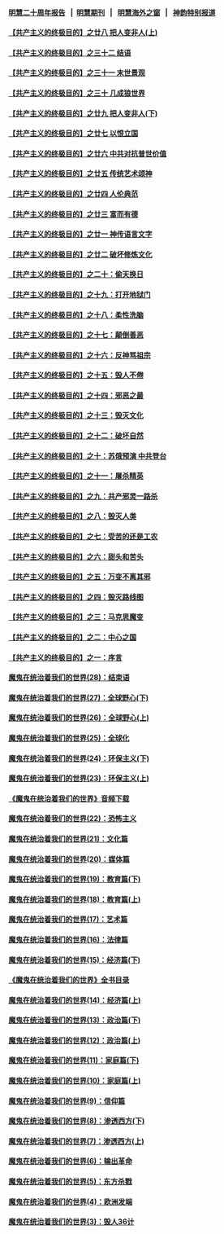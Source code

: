 #### [明慧二十周年报告](https://github.com/gfw-breaker/mh-reports/blob/master/README.md?t=07191941) &nbsp;&nbsp;|&nbsp;&nbsp;[明慧期刊](https://github.com/gfw-breaker/mh-qikan) &nbsp;&nbsp;|&nbsp;&nbsp; [明慧海外之窗](https://github.com/gfw-breaker/mh-news/blob/master/README.md?t=07191941) &nbsp;&nbsp;|&nbsp;&nbsp; [神韵特别报道](https://github.com/gfw-breaker/mh-news/blob/master/shenyun.md?t=07191941) 

#### [【共产主义的终极目的】之廿八 把人变非人(上)](../pages/nsc422/n11340492.md?t=07191941) 

#### [【共产主义的终极目的】之三十二 结语](../pages/nsc422/n11360535.md?t=07191941) 

#### [【共产主义的终极目的】之三十一 末世景观](../pages/nsc422/n11351129.md?t=07191941) 

#### [【共产主义的终极目的】之三十 几成狼世界](../pages/nsc422/n11348280.md?t=07191941) 

#### [【共产主义的终极目的】之廿九 把人变非人(下)](../pages/nsc422/n11344140.md?t=07191941) 

#### [【共产主义的终极目的】之廿七 以恨立国](../pages/nsc422/n11336944.md?t=07191941) 

#### [【共产主义的终极目的】之廿六 中共对抗普世价值](../pages/nsc422/n11324785.md?t=07191941) 

#### [【共产主义的终极目的】之廿五 传统艺术颂神](../pages/nsc422/n11296396.md?t=07191941) 

#### [【共产主义的终极目的】之廿四 人伦典范](../pages/nsc422/n11296397.md?t=07191941) 

#### [【共产主义的终极目的】之廿三 富而有德](../pages/nsc422/n11283598.md?t=07191941) 

#### [【共产主义的终极目的】之廿一 神传语言文字](../pages/nsc422/n11263265.md?t=07191941) 

#### [【共产主义的终极目的】之廿二 破坏修炼文化](../pages/nsc422/n11245728.md?t=07191941) 

#### [【共产主义的终极目的】之二十：偷天换日](../pages/nsc422/n11238846.md?t=07191941) 

#### [【共产主义的终极目的】之十九：打开地狱门](../pages/nsc422/n11206376.md?t=07191941) 

#### [【共产主义的终极目的】之十八：柔性洗脑](../pages/nsc422/n11199994.md?t=07191941) 

#### [【共产主义的终极目的】之十七：颠倒善恶](../pages/nsc422/n11179782.md?t=07191941) 

#### [【共产主义的终极目的】之十六：反神骂祖宗](../pages/nsc422/n11166798.md?t=07191941) 

#### [【共产主义的终极目的】之十五：毁人不倦](../pages/nsc422/n11166792.md?t=07191941) 

#### [【共产主义的终极目的】之十四：邪恶之最](../pages/nsc422/n11150249.md?t=07191941) 

#### [【共产主义的终极目的】之十三：毁灭文化](../pages/nsc422/n11135227.md?t=07191941) 

#### [【共产主义的终极目的】之十二：破坏自然](../pages/nsc422/n11135214.md?t=07191941) 

#### [【共产主义的终极目的】之十：苏俄预演 中共登台](../pages/nsc422/n11118424.md?t=07191941) 

#### [【共产主义的终极目的】之十一：屠杀精英](../pages/nsc422/n11118442.md?t=07191941) 

#### [【共产主义的终极目的】之九：共产邪灵一路杀](../pages/nsc422/n11114139.md?t=07191941) 

#### [【共产主义的终极目的】之八：毁灭人类](../pages/nsc422/n11108503.md?t=07191941) 

#### [【共产主义的终极目的】之七：受苦的还是工农](../pages/nsc422/n11101809.md?t=07191941) 

#### [【共产主义的终极目的】之六：甜头和苦头](../pages/nsc422/n11096971.md?t=07191941) 

#### [【共产主义的终极目的】之五：万变不离其邪](../pages/nsc422/n11091285.md?t=07191941) 

#### [【共产主义的终极目的】之四：毁灭路线图](../pages/nsc422/n11086284.md?t=07191941) 

#### [【共产主义的终极目的】之三：马克思魔变](../pages/nsc422/n11061941.md?t=07191941) 

#### [【共产主义的终极目的】之二：中心之国](../pages/nsc422/n11047728.md?t=07191941) 

#### [【共产主义的终极目的】之一：序言](../pages/nsc422/n11086077.md?t=07191941) 

#### [魔鬼在统治着我们的世界(28)：结束语](../pages/nsc422/n10936246.md?t=07191941) 

#### [魔鬼在统治着我们的世界(27)：全球野心(下)](../pages/nsc422/n10928319.md?t=07191941) 

#### [魔鬼在统治着我们的世界(26)：全球野心(上)](../pages/nsc422/n10900318.md?t=07191941) 

#### [魔鬼在统治着我们的世界(25)：全球化](../pages/nsc422/n10788205.md?t=07191941) 

#### [魔鬼在统治着我们的世界(24)：环保主义(下)](../pages/nsc422/n10695307.md?t=07191941) 

#### [魔鬼在统治着我们的世界(23)：环保主义(上)](../pages/nsc422/n10688613.md?t=07191941) 

#### [《魔鬼在统治着我们的世界》音频下载](../pages/nsc422/n10635553.md?t=07191941) 

#### [魔鬼在统治着我们的世界(22)：恐怖主义](../pages/nsc422/n10614727.md?t=07191941) 

#### [魔鬼在统治着我们的世界(21)：文化篇](../pages/nsc422/n10597706.md?t=07191941) 

#### [魔鬼在统治着我们的世界(20)：媒体篇](../pages/nsc422/n10586579.md?t=07191941) 

#### [魔鬼在统治着我们的世界(19)：教育篇(下)](../pages/nsc422/n10564808.md?t=07191941) 

#### [魔鬼在统治着我们的世界(18)：教育篇(上)](../pages/nsc422/n10526970.md?t=07191941) 

#### [魔鬼在统治着我们的世界(17)：艺术篇](../pages/nsc422/n10499093.md?t=07191941) 

#### [魔鬼在统治着我们的世界(16)：法律篇](../pages/nsc422/n10485969.md?t=07191941) 

#### [魔鬼在统治着我们的世界(15)：经济篇(下)](../pages/nsc422/n10469975.md?t=07191941) 

#### [《魔鬼在统治着我们的世界》全书目录](../pages/nsc422/n10464261.md?t=07191941) 

#### [魔鬼在统治着我们的世界(14)：经济篇(上)](../pages/nsc422/n10457370.md?t=07191941) 

#### [魔鬼在统治着我们的世界(13)：政治篇(下)](../pages/nsc422/n10448270.md?t=07191941) 

#### [魔鬼在统治着我们的世界(12)：政治篇(上)](../pages/nsc422/n10444576.md?t=07191941) 

#### [魔鬼在统治着我们的世界(11)：家庭篇(下)](../pages/nsc422/n10440961.md?t=07191941) 

#### [魔鬼在统治着我们的世界(10)：家庭篇(上)](../pages/nsc422/n10435448.md?t=07191941) 

#### [魔鬼在统治着我们的世界(9)：信仰篇](../pages/nsc422/n10432159.md?t=07191941) 

#### [魔鬼在统治着我们的世界(8)：渗透西方(下)](../pages/nsc422/n10429603.md?t=07191941) 

#### [魔鬼在统治着我们的世界(7)：渗透西方(上)](../pages/nsc422/n10426013.md?t=07191941) 

#### [魔鬼在统治着我们的世界(6)：输出革命](../pages/nsc422/n10421536.md?t=07191941) 

#### [魔鬼在统治着我们的世界(5)：东方杀戮](../pages/nsc422/n10417707.md?t=07191941) 

#### [魔鬼在统治着我们的世界(4)：欧洲发端](../pages/nsc422/n10414890.md?t=07191941) 

#### [魔鬼在统治着我们的世界(3)：毁人36计](../pages/nsc422/n10411583.md?t=07191941) 

